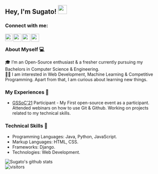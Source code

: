 ## Hey, I'm Sugato! <img src="https://github.com/TheDudeThatCode/TheDudeThatCode/blob/master/Assets/Hi.gif" width="29px">

### Connect with me:

<a href="https://www.linkedin.com/in/sugato-bagchi-35a81a1b1/">
  <img align="left" width="24px" src="https://cdn.jsdelivr.net/npm/simple-icons@v3/icons/linkedin.svg"  />
</a>

<a href="https://twitter.com/sugato_bagchi">
  <img align="left" width="26px" src="https://cdn.jsdelivr.net/npm/simple-icons@v3/icons/twitter.svg" />
</a>

<a href="mailto:sugato.bagchi.of@gmail.com">
  <img align="left" width="26px" src="https://cdn.jsdelivr.net/npm/simple-icons@v3/icons/gmail.svg" />

<a href="https://www.facebook.com/sugato.bagchi.50/">
  <img align="left" width="26px" src="https://cdn.jsdelivr.net/npm/simple-icons@3.13.0/icons/facebook.svg" />
</a>

<br />

### About Myself 💻
🎓 I’m an Open-Source enthusiast & a fresher currently pursuing my Bachelors in Computer Science & Engineering. </br>
👨‍💻  I am interested in Web Development, Machine Learning & Competitive Programming. Apart from that, I am curious about learning new things. </br>

### My Experiences 🙌
- [GSSoC'21](https://gssoc.girlscript.tech/index.html#) Participant - My First open-source event as a participant. Attended webinars on how to use Git & Github. Working on projects related to my technical skills.

### Technical Skills 📖
- Programming Languages: Java, Python, JavaScript.
- Markup Languages: HTML, CSS.
- Frameworks: Django.
- Technologies: Web Development. </br>


![Sugato's github stats](https://github-readme-stats.vercel.app/api?username=sugatobagchi&show_icons=true&hide_border=true)
<br />
![visitors](https://visitor-badge.laobi.icu/badge?page_id=sugatobagchi.sugatobagchi)
